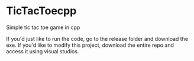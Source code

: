 # TicTacToecpp
Simple tic tac toe game in cpp

If you'd just like to run the code, go to the release folder and download the exe.
If you'd like to modify this project, download the entire repo and access it using visual studios.
